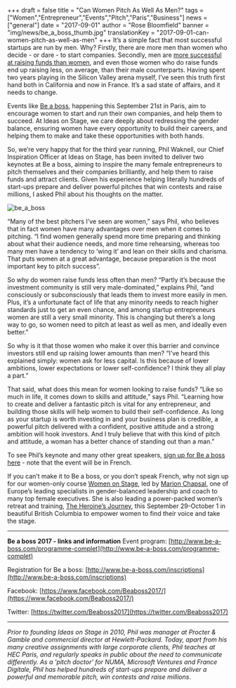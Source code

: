 +++
draft			= false
title			= "Can Women Pitch As Well As Men?"
tags			= ["Women","Entrepreneur","Events","Pitch","Paris","Business"]
news			= ["general"] 
date			= "2017-09-01"
author			= "Rose Bloomfield"
banner			= "img/news/be_a_boss_thumb.jpg"
translationKey	= "2017-09-01-can-women-pitch-as-well-as-men"
+++
It’s a simple fact that most successful startups are run by men. Why? Firstly, there are more men than women who decide - or dare - to start companies. Secondly, men are [more successful at raising funds than women](http://fortune.com/2017/03/13/female-founders-venture-capital/), and even those women who do raise funds end up raising less, on average, than their male counterparts. Having spent two years playing in the Silicon Valley arena myself, I’ve seen this truth first hand both in California and now in France. It’s a sad state of affairs, and it needs to change.

Events like [Be a boss](http://www.be-a-boss.com/), happening this September 21st in Paris, aim to encourage women to start and run their own companies, and help them to succeed. At Ideas on Stage, we care deeply about redressing the gender balance, ensuring women have every opportunity to build their careers, and helping them to make and take these opportunities with both hands. 

So, we’re very happy that for the third year running, Phil Waknell, our Chief Inspiration Officer at Ideas on Stage, has been invited to deliver two keynotes at Be a boss, aiming to inspire the many female entrepreneurs to pitch themselves and their companies brilliantly, and help them to raise funds and attract clients. Given his experience helping literally hundreds of start-ups prepare and deliver powerful pitches that win contests and raise millions, I asked Phil about his thoughts on the matter.

![be_a_boss][pic1]

“Many of the best pitchers I’ve seen are women,” says Phil, who believes that in fact women have many advantages over men when it comes to pitching. “I find women generally spend more time preparing and thinking about what their audience needs, and more time rehearsing, whereas too many men have a tendency to ‘wing it’ and lean on their skills and charisma. That puts women at a great advantage, because preparation is the most important key to pitch success”.

So why do women raise funds less often than men? “Partly it’s because the investment community is still very male-dominated,” explains Phil, “and consciously or subconsciously that leads them to invest more easily in men. Plus, it’s a unfortunate fact of life that any minority needs to reach higher standards just to get an even chance, and among startup entrepreneurs women are still a very small minority. This is changing but there’s a long way to go, so women need to pitch at least as well as men, and ideally even better.”

So why is it that those women who make it over this barrier and convince investors still end up raising lower amounts than men? “I’ve heard this explained simply: women ask for less capital. Is this because of lower ambitions, lower expectations or lower self-confidence? I think they all play a part.”

That said, what does this mean for women looking to raise funds? “Like so much in life, it comes down to skills and attitude,” says Phil. “Learning how to create and deliver a fantastic pitch is vital for any entrepreneur, and building those skills will help women to build their self-confidence. As long as your startup is worth investing in and your business plan is credible, a powerful pitch delivered with a confident, positive attitude and a strong ambition will hook investors. And I truly believe that with this kind of pitch and attitude, a woman has a better chance of standing out than a man.”

To see Phil’s keynote and many other great speakers, [sign up for Be a boss here](http://www.be-a-boss.com/inscriptions) - note that the event will be in French.

If you can’t make it to Be a boss, or you don’t speak French, why not sign up for our women-only course [Women on Stage](https://www.ideasonstage.com/training-workshops/women-on-stage/), led by [Marion Chapsal](https://www.ideasonstage.com/team/marion-chapsal/), one of Europe’s leading specialists in gender-balanced leadership and coach to many top female executives. She is also leading a power-packed women’s retreat and training, [The Heroine’s Journey](https://www.eventbrite.ca/e/the-heroines-journey-she-finds-her-voice-and-takes-the-stage-tickets-33416050306), this September 29-October 1 in beautiful British Columbia to empower women to find their voice and take the stage.

___

**Be a boss 2017 - links and information**
Event program: [http://www.be-a-boss.com/programme-complet](http://www.be-a-boss.com/programme-complet)

Registration for Be a boss: [http://www.be-a-boss.com/inscriptions](http://www.be-a-boss.com/inscriptions)

Facebook: [https://www.facebook.com/Beaboss2017/](https://www.facebook.com/Beaboss2017/) 

Twitter: [https://twitter.com/Beaboss2017](https://twitter.com/Beaboss2017)






---
*Prior to founding Ideas on Stage in 2010, Phil was manager at Procter & Gamble and commercial director at Hewlett-Packard. Today, apart from his many creative assignments with large corporate clients, Phil teaches at HEC Paris, and regularly speaks in public about the need to communicate differently. As a 'pitch doctor' for NUMA, Microsoft Ventures and France Digitale, Phil has helped hundreds of start-ups prepare and deliver a powerful and memorable pitch, win contests and raise millions*.


[pic1]: /img/news/be_a_boss.jpg
